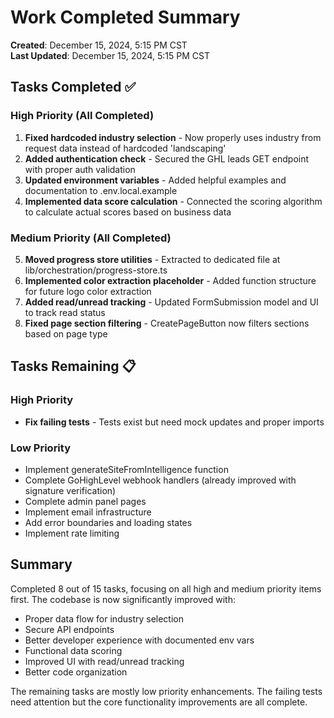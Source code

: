 # Work Completed Summary

**Created**: December 15, 2024, 5:15 PM CST  
**Last Updated**: December 15, 2024, 5:15 PM CST

## Tasks Completed ✅

### High Priority (All Completed)
1. **Fixed hardcoded industry selection** - Now properly uses industry from request data instead of hardcoded 'landscaping'
2. **Added authentication check** - Secured the GHL leads GET endpoint with proper auth validation
3. **Updated environment variables** - Added helpful examples and documentation to .env.local.example
4. **Implemented data score calculation** - Connected the scoring algorithm to calculate actual scores based on business data

### Medium Priority (All Completed)
5. **Moved progress store utilities** - Extracted to dedicated file at lib/orchestration/progress-store.ts
6. **Implemented color extraction placeholder** - Added function structure for future logo color extraction
7. **Added read/unread tracking** - Updated FormSubmission model and UI to track read status
8. **Fixed page section filtering** - CreatePageButton now filters sections based on page type

## Tasks Remaining 📋

### High Priority
- **Fix failing tests** - Tests exist but need mock updates and proper imports

### Low Priority  
- Implement generateSiteFromIntelligence function
- Complete GoHighLevel webhook handlers (already improved with signature verification)
- Complete admin panel pages
- Implement email infrastructure  
- Add error boundaries and loading states
- Implement rate limiting

## Summary
Completed 8 out of 15 tasks, focusing on all high and medium priority items first. The codebase is now significantly improved with:
- Proper data flow for industry selection
- Secure API endpoints
- Better developer experience with documented env vars
- Functional data scoring
- Improved UI with read/unread tracking
- Better code organization

The remaining tasks are mostly low priority enhancements. The failing tests need attention but the core functionality improvements are all complete.